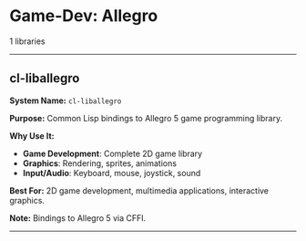 # Game-Dev: Allegro

1 libraries

---

## cl-liballegro

**System Name:** `cl-liballegro`

**Purpose:** Common Lisp bindings to Allegro 5 game programming library.

**Why Use It:**
- **Game Development**: Complete 2D game library
- **Graphics**: Rendering, sprites, animations
- **Input/Audio**: Keyboard, mouse, joystick, sound

**Best For:** 2D game development, multimedia applications, interactive graphics.

**Note:** Bindings to Allegro 5 via CFFI.

---


